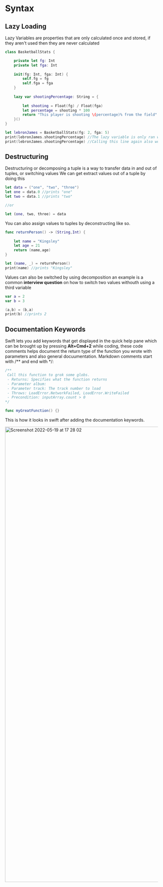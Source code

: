 # Syntax

## Lazy Loading

Lazy Variables are properties that are only calculated once and stored, if they aren't used then they are never calculated

```swift
class BasketballStats {

    private let fg: Int
    private let fga: Int
    
    init(fg: Int, fga: Int) {
        self.fg = fg
        self.fga = fga
    }
    
    lazy var shootingPercentage: String = {
        
        let shooting = Float(fg) / Float(fga)
        let percentage = shooting * 100
        return "This player is shooting \(percentage)% from the field"
    }()
}

let lebronJames = BasketballStats(fg: 2, fga: 5)
print(lebronJames.shootingPercentage) //The lazy variable is only ran when this line is called.
print(lebronJames.shootingPercentage) //Calling this line again also won't run the property again as it is stored.
```

## Destructuring
Destructuring or decomposing a tuple is a way to transfer data in and out of tuples, or switching values
We can get extract values out of a tuple by doing this 

```swift
let data = ("one", "two", "three")
let one = data.0 //prints "one"
let two = data.1 //prints "two"

//or

let (one, two, three) = data

```

You can also assign values to tuples by deconstructing like so.

```swift
func returnPerson() -> (String,Int) {
    
    let name = "Kingsley"
    let age = 21
    return (name,age)
}

let (name, _) = returnPerson()
print(name) //prints "Kingsley"
```

Values can also be switched by using decomposition an example is a common **interview question** on how to switch two values withouth using a third variable

```swift
var a = 2
var b = 3

(a,b) = (b,a)
print(b) //prints 2
```

## Documentation Keywords

Swift lets you add keywords that get displayed in the quick help pane which can be brought up by pressing **Alt+Cmd+2** while coding, these code comments helps document the return type of the function you wrote with parameters and also general docuumentation.
Markdown comments start with /\*\* and end with \*/: 

```swift
/**
 Call this function to grok some globs.
 - Returns: Specifies what the function returns
 - Parameter album:
 - Parameter track: The track number to load
 - Throws: LoadError.NetworkFailed, LoadError.WriteFailed
 - Precondition: inputArray.count > 0
*/

func myGreatFunction() {}
```
This is how it looks in swift after adding the documentation keywords.

<img width="1503" alt="Screenshot 2022-05-19 at 17 28 02" src="https://user-images.githubusercontent.com/71823674/169350941-cedbb4a6-ac85-4080-bc14-b3e3e67e89f0.png">

